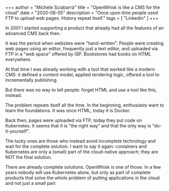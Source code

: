 +++
author = "Michele Sciabarrà"
title = "OpenWhisk is like a CMS for the cloud"
date = "2020-08-05"
description = "Once upon time people used FTP to upload web pages. History repeat itself."
tags = [ "Linkedin" ]
+++


In 2001 I started supporting a product that already had all the features of an advanced CMS back then.

It was the period when websites were "hand-written". People were creating web pages using an editor, frequently just a text editor, and uploaded via FTP in a "web space" offered by ISP.  Bookstores had books on HTML everywhere.

At that time I was already working with a tool that worked like a modern CMS: it defined a content model, applied rendering logic, offered a tool to incrementally publishing. 

But there was no way to tell people: forget HTML and use a tool like this, instead.

The problem repeats itself all the time. In the beginning, enthusiasts want to learn the foundations. It was once HTML, today it is Docker. 

Back then, pages were uploaded via FTP, today they put code on Kubernetes. It seems that it is "the right way" and that the only way is "do-it-yourself".

The lucky ones are those who instead avoid incomplete technology and wait for the complete solution. I want to say it again:  containers and Kubernetes are only a (small) part of the cloud-native approach; they are NOT the final solution.

There are already complete solutions. OpenWhisk is one of those.  In a few years nobody will use Kubernetes alone, but only as part of complete products that solve the whole problem of putting applications in the cloud and not just a small part
<!--stackedit_data:
eyJoaXN0b3J5IjpbMTAxNTY0NTM4OSwzMDQ2ODYwNzddfQ==
-->